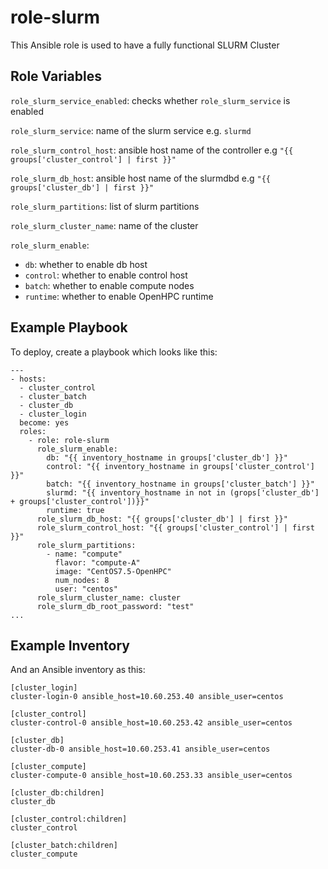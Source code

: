 # role-slurm

This Ansible role is used to have a fully functional SLURM Cluster

Role Variables
--------------

`role_slurm_service_enabled`: checks whether `role_slurm_service` is enabled

`role_slurm_service`: name of the slurm service e.g. `slurmd`

`role_slurm_control_host`: ansible host name of the controller e.g `"{{ groups['cluster_control'] | first }}"`

`role_slurm_db_host`: ansible host name of the slurmdbd e.g `"{{ groups['cluster_db'] | first }}"`

`role_slurm_partitions`: list of slurm partitions

`role_slurm_cluster_name`: name of the cluster

`role_slurm_enable`:

* `db`: whether to enable db host
* `control`: whether to enable control host
* `batch`: whether to enable compute nodes
* `runtime`: whether to enable OpenHPC runtime

Example Playbook
----------------

To deploy, create a playbook which looks like this:

    ---
    - hosts:
      - cluster_control
      - cluster_batch
      - cluster_db
      - cluster_login
      become: yes
      roles:
        - role: role-slurm
          role_slurm_enable:
            db: "{{ inventory_hostname in groups['cluster_db'] }}"
            control: "{{ inventory_hostname in groups['cluster_control'] }}"
            batch: "{{ inventory_hostname in groups['cluster_batch'] }}"
            slurmd: "{{ inventory_hostname in not in (grops['cluster_db'] + groups['cluster_control'])}}"
            runtime: true
          role_slurm_db_host: "{{ groups['cluster_db'] | first }}"
          role_slurm_control_host: "{{ groups['cluster_control'] | first }}"
          role_slurm_partitions:
            - name: "compute"
              flavor: "compute-A"
              image: "CentOS7.5-OpenHPC"
              num_nodes: 8
              user: "centos"
          role_slurm_cluster_name: cluster
          role_slurm_db_root_password: "test"
    ...

Example Inventory
-----------------

And an Ansible inventory as this:

    [cluster_login]
    cluster-login-0 ansible_host=10.60.253.40 ansible_user=centos

    [cluster_control]
    cluster-control-0 ansible_host=10.60.253.42 ansible_user=centos

    [cluster_db]
    cluster-db-0 ansible_host=10.60.253.41 ansible_user=centos

    [cluster_compute]
    cluster-compute-0 ansible_host=10.60.253.33 ansible_user=centos

    [cluster_db:children]
    cluster_db

    [cluster_control:children]
    cluster_control

    [cluster_batch:children]
    cluster_compute
